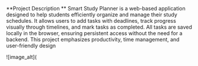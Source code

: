 **Project Description **
Smart Study Planner is a web-based application designed to help students efficiently organize and manage their study schedules.
It allows users to add tasks with deadlines, track progress visually through timelines, and mark tasks as completed.
All tasks are saved locally in the browser, ensuring persistent access without the need for a backend. This project emphasizes productivity, time management, and user-friendly design

![image_alt](
